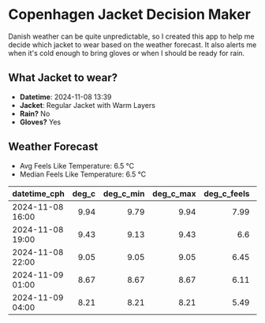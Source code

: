 
# Copenhagen Jacket Decision Maker

Danish weather can be quite unpredictable, so I created this app to help me decide which jacket to wear based on the weather forecast. 
It also alerts me when it's cold enough to bring gloves or when I should be ready for rain.

## What Jacket to wear?

- **Datetime**: 2024-11-08 13:39
- **Jacket**: Regular Jacket with Warm Layers
- **Rain?** No
- **Gloves?** Yes

## Weather Forecast
- Avg Feels Like Temperature: 6.5 °C
- Median Feels Like Temperature: 6.5 °C

| datetime_cph     |   deg_c |   deg_c_min |   deg_c_max |   deg_c_feels | weather   | wind   | rain   |
|:-----------------|--------:|------------:|------------:|--------------:|:----------|:-------|:-------|
| 2024-11-08 16:00 |    9.94 |        9.79 |        9.94 |          7.99 | Clouds    | Low    | None   |
| 2024-11-08 19:00 |    9.43 |        9.13 |        9.43 |          6.6  | Clouds    | Medium | None   |
| 2024-11-08 22:00 |    9.05 |        9.05 |        9.05 |          6.45 | Clouds    | Low    | None   |
| 2024-11-09 01:00 |    8.67 |        8.67 |        8.67 |          6.11 | Clouds    | Low    | None   |
| 2024-11-09 04:00 |    8.21 |        8.21 |        8.21 |          5.49 | Clouds    | Low    | None   |
        